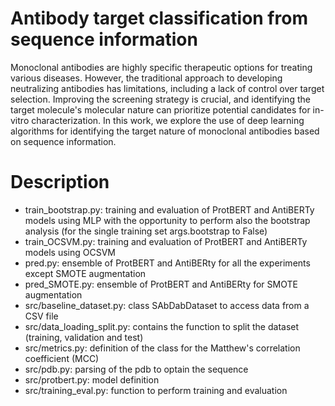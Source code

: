 # Antibody target classification from sequence information

Monoclonal antibodies are highly specific therapeutic options for treating various diseases. However, the traditional approach to developing neutralizing antibodies has limitations, including a lack of control over target selection. Improving the screening strategy is crucial, and identifying the target molecule's molecular nature can prioritize potential candidates for in-vitro characterization. In this work, we explore the use of deep learning algorithms for identifying the target nature of monoclonal antibodies based on sequence information.

# Description
* train_bootstrap.py: training and evaluation of ProtBERT and AntiBERTy models using MLP with the opportunity to perform also the bootstrap analysis (for the single training set args.bootstrap to False)
* train_OCSVM.py: training and evaluation of ProtBERT and AntiBERTy models using OCSVM
* pred.py: ensemble of ProtBERT and AntiBERty for all the experiments except SMOTE augmentation
* pred_SMOTE.py: ensemble of ProtBERT and AntiBERty for SMOTE augmentation
* src/baseline_dataset.py: class SAbDabDataset to access data from a CSV file
* src/data_loading_split.py: contains the function to split the dataset (training, validation and test)
* src/metrics.py: definition of the class for the Matthew's correlation coefficient (MCC)
* src/pdb.py: parsing of the pdb to optain the sequence
* src/protbert.py: model definition
* src/training_eval.py: function to perform training and evaluation
